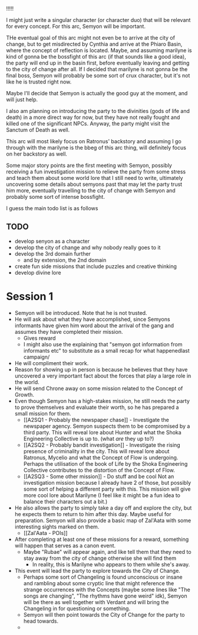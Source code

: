 !!!!!

 I might just write a singular character (or character duo) that will be relevant for every concept.
For this arc, Semyon will be important.

THe eventual goal of this arc might not even be to arrive at the city of change, but to get misdirected by Cynthia and arrive at the Phiaro Basin, where the concept of reflection is located. Maybe, and assuming marilyne is kind of gonna be the bossfight of this arc (if that sounds like a good idea), the party will end up in the basin first, before eventually leaving and getting to the city of change after all. If I decided that marilyne is not gonna be the final boss, Semyon will probably be some sort of crux character, but it's not like he is trusted right now.

Maybe I'll decide that Semyon is actually the good guy at the moment, and will just help.

I also am planning on introducing the party to the divinities (gods of life and death) in a more direct way for now, but they have not really fought and killed one of the significant NPCs. Anyway, the party might visit the Sanctum of Death as well.

This arc will most likely focus on Ratronus' backstory and assuming I go through with the marilyne is the bbeg of this arc thing, will definitely focus on her backstory as well.

Some major story points are the first meeting with Semyon, possibly receiving a fun investigation mission to relieve the party from some stress and teach them about some world lore that I still need to write, ultimately uncovering some details about semyons past that may let the party trust him more, eventually travelling to the city of change with Semyon and probably some sort of intense bossfight.

I guess the main todo list is as follows

## TODO
- develop senyon as a character
- develop the city of change and why nobody really goes to it
- develop the 3rd domain further
	- and by extension, the 2nd domain
- create fun side missions that include puzzles and creative thinking
- develop divine lore


# Session 1
- Semyon will be introduced. Note that he is not trusted.
- He will ask about what they have accomplished, since Semyons informants have given him word about the arrival of the gang and assumes they have completed their mission.
	- Gives reward
	- I might also use the explaining that "semyon got information from informants etc" to substitute as a small recap for what happenedlast campaign/
- He will compliment their work.
- Reason for showing up in person is because he believes that they have uncovered a very important fact about the forces that play a large role in the world.
- He will send Chrone away on some mission related to the Concept of Growth.
- Even though Semyon has a high-stakes mission, he still needs the party to prove themselves and evaluate their worth, so he has prepared a small mission for them.
	- [[A2SQ1 - Probably the newspaper chase]] - Investigate the newspaper agency. Semyon suspects them to be compromised by a third party. This will reveal lore about Hunter and what the Shoka Engineering Collective is up to. (what *are* they up to?)
	- [[A2SQ2 - Probably bandit investigation]] - Investigate the rising presence of criminality in the city. This will reveal lore about Ratronus, Mycelio and what the Concept of Flow is undergoing. Perhaps the utilisation of the book of Life by the Shoka Engineering Collective contributes to the distortion of the Concept of Flow.
	- [[A2SQ3 - Some other mission]] - Do stuff and be cool Not an investigation mission because I already have 2 of those, but possibly some sort of helping a different party with this. This mission will give more cool lore about Marilyne (I feel like it might be a fun idea to balance their characters out a bit.)
- He also allows the party to simply take a day off and explore the city, but he expects them to return to him after this day. Maybe useful for preparation. Semyon will also provide a basic map of Zal'Aata with some interesting sights marked on them.
	- [[Zal'Aata - POIs]]
- After completing at least one of these missions for a reward, something will happen that serves as a canon event.
	- Maybe "Rubae" will appear again, and like tell them that they need to stay away from the city of change otherwise she will find them
		- In reality, this is Marilyne who appears to them while she's away.
- This event will lead the party to explore towards the City of Change.
	- Perhaps some sort of Changeling is found unconscious or insane and rambling about some cryptic line that might reference the strange occurrences with the Concepts (maybe some lines like "The songs are changing", "The rhythms have gone weird" idk), Semyon will be there as well together with Verdant and will bring the Changeling in for questioning or something.
	- Semyon will then point towards the City of Change for the party to head towards.
	- 